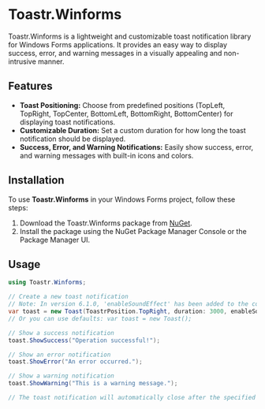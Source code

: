 # Toastr.Winforms

Toastr.Winforms is a lightweight and customizable toast notification library for Windows Forms applications. It provides an easy way to display success, error, and warning messages in a visually appealing and non-intrusive manner.

## Features

- **Toast Positioning:** Choose from predefined positions (TopLeft, TopRight, TopCenter, BottomLeft, BottomRight, BottomCenter) for displaying toast notifications.
- **Customizable Duration:** Set a custom duration for how long the toast notification should be displayed.
- **Success, Error, and Warning Notifications:** Easily show success, error, and warning messages with built-in icons and colors.

## Installation

To use **Toastr.Winforms** in your Windows Forms project, follow these steps:

1. Download the Toastr.Winforms package from [NuGet](https://www.nuget.org/packages/Toastr.Winforms/).
2. Install the package using the NuGet Package Manager Console or the Package Manager UI.

## Usage

```csharp
using Toastr.Winforms;

// Create a new toast notification
// Note: In version 6.1.0, 'enableSoundEffect' has been added to the constructor parameters.
var toast = new Toast(ToastrPosition.TopRight, duration: 3000, enableSoundEffect: true);
// Or you can use defaults: var toast = new Toast();

// Show a success notification
toast.ShowSuccess("Operation successful!");

// Show an error notification
toast.ShowError("An error occurred.");

// Show a warning notification
toast.ShowWarning("This is a warning message.");

// The toast notification will automatically close after the specified duration.

